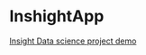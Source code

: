 # InshightApp


[Insight Data science project demo](https://render.githubusercontent.com/view/pdf?commit=3676efbaf9510aa3e9c08cb9fc9e40e4378a6da4&enc_url=68747470733a2f2f7261772e67697468756275736572636f6e74656e742e636f6d2f736168626179616879612f496e73696768744170702f333637366566626166393531306161336539633038636239666339653430653433373861366461342f53616862615f44656d6f5f5a2e706466&nwo=sahbayahya%2FInsightApp&path=Sahba_Demo_Z.pdf&repository_id=50207684&repository_type=Repository#3b6d7c3b-dfb7-46ca-911e-3e6cd5894a45)
